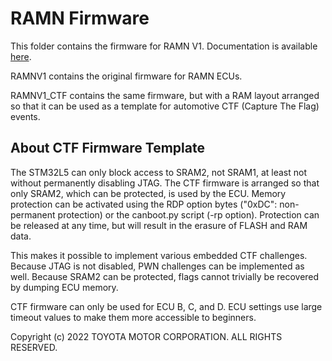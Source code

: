 # RAMN Firmware

This folder contains the firmware for RAMN V1. 
Documentation is available [here](https://ramn.readthedocs.io/en/latest/).

RAMNV1 contains the original firmware for RAMN ECUs.

RAMNV1_CTF contains the same firmware, but with a RAM layout arranged so that it can be used as a template for automotive CTF (Capture The Flag) events.

## About CTF Firmware Template

The STM32L5 can only block access to SRAM2, not SRAM1, at least not without permanently disabling JTAG. 
The CTF firmware is arranged so that only SRAM2, which can be protected, is used by the ECU. 
Memory protection can be activated using the RDP option bytes ("0xDC": non-permanent protection) or the canboot.py script (-rp option). Protection can be released at any time, but will result in the erasure of FLASH and RAM data.

This makes it possible to implement various embedded CTF challenges. Because JTAG is not disabled, PWN challenges can be implemented as well. Because SRAM2 can be protected, flags cannot trivially be recovered by dumping ECU memory.

CTF firmware can only be used for ECU B, C, and D. ECU settings use large timeout values to make them more accessible to beginners.


Copyright (c) 2022 TOYOTA MOTOR CORPORATION. ALL RIGHTS RESERVED.
